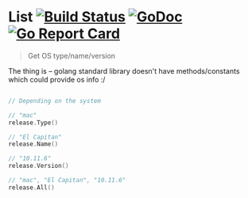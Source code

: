 # List [![Build Status](https://travis-ci.org/markelog/release.svg)](https://travis-ci.org/markelog/release) [![GoDoc](https://godoc.org/github.com/markelog/release?status.svg)](https://godoc.org/github.com/markelog/release) [![Go Report Card](https://goreportcard.com/badge/github.com/markelog/release)](https://goreportcard.com/report/github.com/markelog/release)

> Get OS type/name/version

The thing is – golang standard library doesn't have methods/constants which could provide os info :/

```go

// Depending on the system

// "mac"
release.Type()

// "El Capitan"
release.Name()

// "10.11.6"
release.Version()

// "mac", "El Capitan", "10.11.6"
release.All()
```



